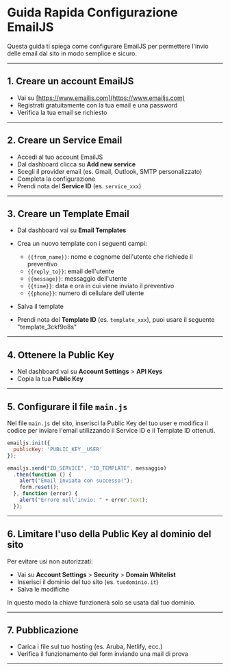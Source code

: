 # Guida Rapida Configurazione EmailJS

Questa guida ti spiega come configurare EmailJS per permettere l'invio delle email dal sito in modo semplice e sicuro.

---

## 1. Creare un account EmailJS

- Vai su [https://www.emailjs.com](https://www.emailjs.com)  
- Registrati gratuitamente con la tua email e una password  
- Verifica la tua email se richiesto  

---

## 2. Creare un Service Email

- Accedi al tuo account EmailJS  
- Dal dashboard clicca su **Add new service**  
- Scegli il provider email (es. Gmail, Outlook, SMTP personalizzato)  
- Completa la configurazione  
- Prendi nota del **Service ID** (es. `service_xxx`)  

---

## 3. Creare un Template Email

- Dal dashboard vai su **Email Templates**  
- Crea un nuovo template con i seguenti campi:  

  - `{{from_name}}`: nome e cognome dell'utente che richiede il preventivo  
  - `{{reply_to}}`: email dell'utente  
  - `{{message}}`: messaggio dell'utente  
  - `{{time}}`: data e ora in cui viene inviato il preventivo  
  - `{{phone}}`: numero di cellulare dell'utente  

- Salva il template  
- Prendi nota del **Template ID** (es. `template_xxx`), puoi usare il seguente "template_3ckf9o8s"

---

## 4. Ottenere la Public Key

- Nel dashboard vai su **Account Settings** > **API Keys**  
- Copia la tua **Public Key**  

---

## 5. Configurare il file `main.js`

Nel file `main.js` del sito, inserisci la Public Key del tuo user e modifica il codice per inviare l'email utilizzando il Service ID e il Template ID ottenuti.

```js
emailjs.init({
  publicKey: 'PUBLIC_KEY__USER'
});
```

```js
emailjs.send("ID_SERVICE", "ID_TEMPLATE", messaggio)
  .then(function () {
    alert("Email inviata con successo!");
    form.reset();
  }, function (error) {
    alert("Errore nell'invio: " + error.text);
  });
```

---

## 6. Limitare l'uso della Public Key al dominio del sito

Per evitare usi non autorizzati:

- Vai su **Account Settings** > **Security** > **Domain Whitelist**  
- Inserisci il dominio del tuo sito (es. `tuodominio.it`)  
- Salva le modifiche  

In questo modo la chiave funzionerà solo se usata dal tuo dominio.

---

## 7. Pubblicazione

- Carica i file sul tuo hosting (es. Aruba, Netlify, ecc.)  
- Verifica il funzionamento del form inviando una mail di prova  

---
